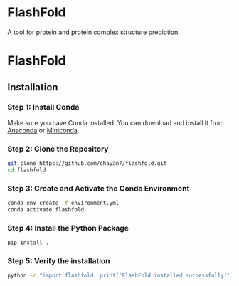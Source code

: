 # FlashFold

A tool for protein and protein complex structure prediction.

# FlashFold

## Installation

### Step 1: Install Conda
Make sure you have Conda installed. You can download and install it from [Anaconda](https://www.anaconda.com/products/distribution) or [Miniconda](https://docs.conda.io/en/latest/miniconda.html).

### Step 2: Clone the Repository
```sh
git clone https://github.com/chayan7/flashfold.git
cd flashfold
```

### Step 3: Create and Activate the Conda Environment
```sh
conda env create -f environment.yml
conda activate flashfold
```

### Step 4: Install the Python Package
```sh
pip install .
```

### Step 5: Verify the installation
```sh
python -c "import flashfold; print('FlashFold installed successfully!')"
```